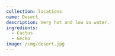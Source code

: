 ```yaml
---
collection: locations
name: Desert
description: Very hot and low in water.
ingredients:
  - Cactus
  - Gecko
image: /img/desert.jpg
---
```

